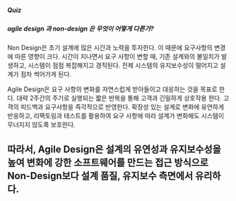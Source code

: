 ##### Quiz 
##### agile design 과 non-design 은 무엇이 어떻게 다른가? 
  
  Non Design은 초기 설계에 많은 시간과 노력을 투자한다. 이 때문에 요구사항의 변경에 따른 영향이 크다.
  시간이 지나면서 요구 사항이 변할 때, 기존 설계와의 불일치가 발생하고, 시스템이 점점 복잡해지고 경직된다.
  전체 시스템의 유지보수성이 떨어지고 설계가 점차 썩어가게 된다.
  
  Agile Design은 요구 사항의 변화를 자연스럽게 받아들이고 대응하는 것을 목표로 한다.
  대략 2주간의 주기로 실행되는 짧은 반복을 통해 고객과 긴밀하게 상호작용 한다. 고객의 피드백과 요구사항을 즉각적으로 반영한다.
  확장성 있는 설계로 변화에 유연하게 반응하고, 리팩토링과 테스트를 활용하여 요구 사항에 따라 설계가 변화해도 시스템이 무너지지 않도록 보호한다.
  
  따라서, Agile Design은 설계의 유연성과 유지보수성을 높여 변화에 강한 소프트웨어를 만드는 접근 방식으로 Non-Design보다 설계 품질, 유지보수 측면에서 유리하다.
------------------------------------------------------------------------------------------------------------------------------------------------------
